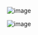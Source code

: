 ![image](https://github.com/user-attachments/assets/510466a6-3e9e-4a7f-9ca2-04f7084cf42b)

![image](https://github.com/user-attachments/assets/a88bce53-36ef-43e8-8951-07c8134f62e1)
